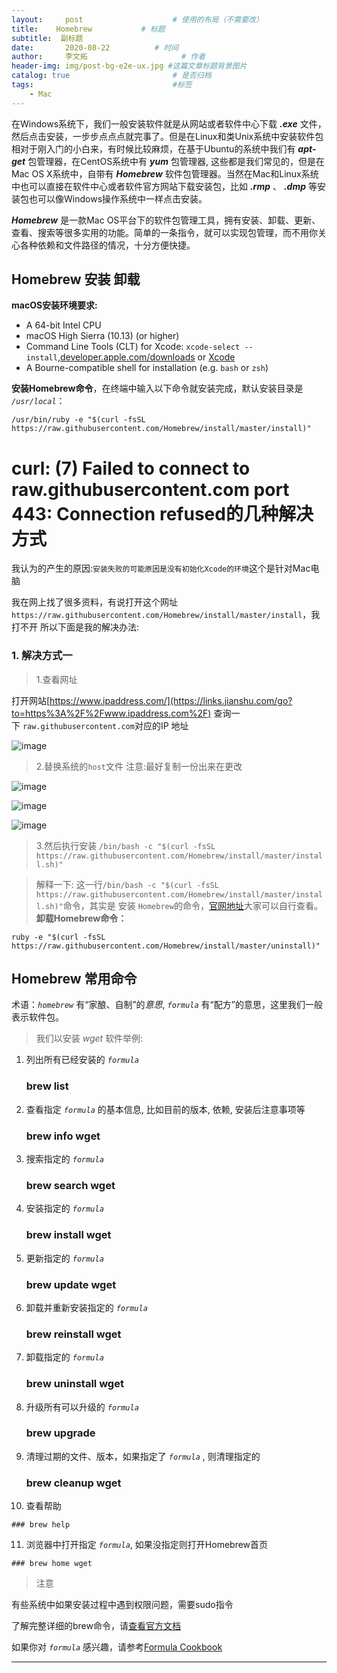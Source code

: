 ```yaml
---
layout:     post                    # 使用的布局（不需要改）
title:    Homebrew           # 标题 
subtitle:  副标题
date:       2020-08-22          # 时间
author:     李文拓                     # 作者
header-img: img/post-bg-e2e-ux.jpg #这篇文章标题背景图片
catalog: true                       # 是否归档
tags:                               #标签
    - Mac
---
```



在Windows系统下，我们一般安装软件就是从网站或者软件中心下载 ***.exe*** 文件，然后点击安装，一步步点点点就完事了。但是在Linux和类Unix系统中安装软件包相对于刚入门的小白来，有时候比较麻烦，在基于Ubuntu的系统中我们有 ***apt-get*** 包管理器，在CentOS系统中有 ***yum*** 包管理器, 这些都是我们常见的，但是在Mac OS X系统中，自带有 ***Homebrew*** 软件包管理器。当然在Mac和Linux系统中也可以直接在软件中心或者软件官方网站下载安装包，比如 ***.rmp*** 、 ***.dmp*** 等安装包也可以像Windows操作系统中一样点击安装。

***Homebrew*** 是一款Mac OS平台下的软件包管理工具，拥有安装、卸载、更新、查看、搜索等很多实用的功能。简单的一条指令，就可以实现包管理，而不用你关心各种依赖和文件路径的情况，十分方便快捷。

## Homebrew 安装 卸载

**macOS安装环境要求:**

*   A 64-bit Intel CPU
*   macOS High Sierra (10.13) (or higher)
*   Command Line Tools (CLT) for Xcode: `xcode-select --install`,[developer.apple.com/downloads](https://links.jianshu.com/go?to=https%3A%2F%2Fdeveloper.apple.com%2Fdownloads) or [Xcode](https://links.jianshu.com/go?to=https%3A%2F%2Fitunes.apple.com%2Fus%2Fapp%2Fxcode%2Fid497799835)
*   A Bourne-compatible shell for installation (e.g. `bash` or `zsh`)

**安装Homebrew命令**，在终端中输入以下命令就安装完成，默认安装目录是 *`/usr/local`*：

```
/usr/bin/ruby -e "$(curl -fsSL https://raw.githubusercontent.com/Homebrew/install/master/install)"

```

# curl: (7) Failed to connect to raw.githubusercontent.com port 443: Connection refused的几种解决方式


我认为的产生的原因:`安装失败的可能原因是没有初始化Xcode的环境`这个是针对Mac电脑

我在网上找了很多资料，有说打开这个网址`https://raw.githubusercontent.com/Homebrew/install/master/install`，我打不开
所以下面是我的解决办法:

### 1\. 解决方式一

> 1.查看网址

打开网站[](https://links.jianshu.com/go?to=%255Bhttps%3A%2F%2Fwww.ipaddress.com%2F%255D%28https%3A%2F%2Fwww.ipaddress.com%2F%29)[https://www.ipaddress.com/](https://links.jianshu.com/go?to=https%3A%2F%2Fwww.ipaddress.com%2F)
查询一下 `raw.githubusercontent.com`对应的IP 地址

![image](https://upload-images.jianshu.io/upload_images/2838971-2953bb6c23149393.png?imageMogr2/auto-orient/strip|imageView2/2/w/952/format/webp)

> 2.替换系统的`host`文件
> 注意:最好复制一份出来在更改

![image](https://upload-images.jianshu.io/upload_images/2838971-e303a96675349e06.png?imageMogr2/auto-orient/strip|imageView2/2/w/486/format/webp)

![image](https://upload-images.jianshu.io/upload_images/2838971-1962f1fee2021848.png?imageMogr2/auto-orient/strip|imageView2/2/w/488/format/webp)

![image](https://upload-images.jianshu.io/upload_images/2838971-193c4f584aebc9a4.png?imageMogr2/auto-orient/strip|imageView2/2/w/1200/format/webp)

> 3.然后执行安装
> `/bin/bash -c "$(curl -fsSL https://raw.githubusercontent.com/Homebrew/install/master/install.sh)"`

> 解释一下: 这一行`/bin/bash -c "$(curl -fsSL https://raw.githubusercontent.com/Homebrew/install/master/install.sh)"`命令，其实是 安装 `Homebrew`的命令，[官网地址](https://links.jianshu.com/go?to=https%3A%2F%2Fbrew.sh)大家可以自行查看。
**卸载Homebrew命令：**

```
ruby -e "$(curl -fsSL https://raw.githubusercontent.com/Homebrew/install/master/uninstall)"

```

## Homebrew 常用命令

术语：*`homebrew`* 有“家酿、自制”的*意思*, *`formula`* 有“配方”的意思，这里我们一般表示软件包。

> 我们以安装 *wget* 软件举例:

1.  列出所有已经安装的 *`formula`*

    ### brew list

2.  查看指定 *`formula`* 的基本信息, 比如目前的版本, 依赖, 安装后注意事项等

    ### brew info wget

3.  搜索指定的 *`formula`*

    ### brew search wget

4.  安装指定的 *`formula`*

    ### brew install wget

5.  更新指定的 *`formula`*

    ### brew update wget

6.  卸载并重新安装指定的 *`formula`*

    ### brew reinstall wget

7.  卸载指定的 *`formula`*

    ### brew uninstall wget

8.  升级所有可以升级的 *`formula`*

    ### brew upgrade

9.  清理过期的文件、版本，如果指定了 *`formula`* , 则清理指定的

    ### brew cleanup wget

10.  查看帮助

    ### brew help

11.  浏览器中打开指定 *`formula`*, 如果没指定则打开Homebrew首页

    ### brew home wget

> 注意

有些系统中如果安装过程中遇到权限问题，需要sudo指令

了解完整详细的brew命令，请[查看官方文档](https://links.jianshu.com/go?to=https%3A%2F%2Fdocs.brew.sh%2FManpage)

如果你对 *`formula`* 感兴趣，请参考[Formula Cookbook](https://links.jianshu.com/go?to=https%3A%2F%2Fdocs.brew.sh%2FFormula-Cookbook)

* * *


